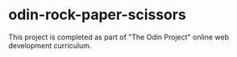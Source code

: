# odin-rock-paper-scissors

This project is completed as part of "The Odin Project" online web development curriculum.
